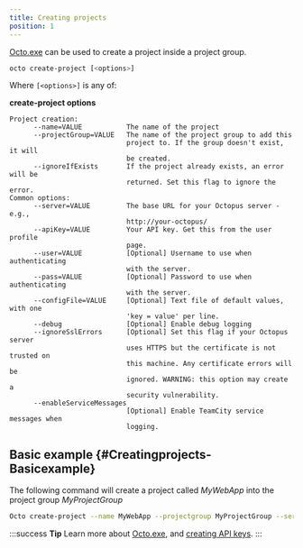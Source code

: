 ```yaml
---
title: Creating projects
position: 1
---
```


[Octo.exe](/docs/api-and-integration/octo.exe-command-line/index.md) can be used to create a project inside a project group.

```bash
octo create-project [<options>]
```

Where `[<options>]` is any of:

**create-project options**

```text
Project creation:
      --name=VALUE           The name of the project
      --projectGroup=VALUE   The name of the project group to add this
                             project to. If the group doesn't exist, it will
                             be created.
      --ignoreIfExists       If the project already exists, an error will be
                             returned. Set this flag to ignore the error.
Common options:
      --server=VALUE         The base URL for your Octopus server - e.g.,
                             http://your-octopus/
      --apiKey=VALUE         Your API key. Get this from the user profile
                             page.
      --user=VALUE           [Optional] Username to use when authenticating
                             with the server.
      --pass=VALUE           [Optional] Password to use when authenticating
                             with the server.
      --configFile=VALUE     [Optional] Text file of default values, with one
                             'key = value' per line.
      --debug                [Optional] Enable debug logging
      --ignoreSslErrors      [Optional] Set this flag if your Octopus server
                             uses HTTPS but the certificate is not trusted on
                             this machine. Any certificate errors will be
                             ignored. WARNING: this option may create a
                             security vulnerability.
      --enableServiceMessages
                             [Optional] Enable TeamCity service messages when
                             logging.
```

## Basic example {#Creatingprojects-Basicexample}

The following command will create a project called *MyWebApp* into the project group *MyProjectGroup*

```bash
Octo create-project --name MyWebApp --projectgroup MyProjectGroup --server http://MyOctopusServerURL.com --apikey MyAPIKey
```

:::success
**Tip**
Learn more about [Octo.exe](/docs/api-and-integration/octo.exe-command-line/index.md), and [creating API keys](/docs/how-to/how-to-create-an-api-key.md).
:::

